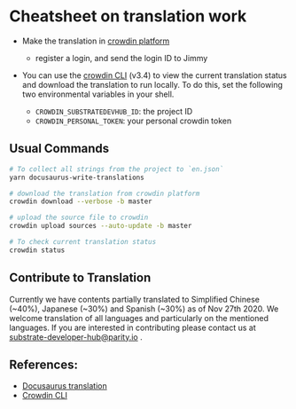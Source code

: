 # Cheatsheet on translation work

- Make the translation in [crowdin platform](https://crowdin.com/)
  
  - register a login, and send the login ID to Jimmy 

- You can use the [crowdin CLI](https://github.com/crowdin/crowdin-cli/tree/3.4.0) (v3.4) to view the current translation status and download the translation to run locally. To do this, set the following two environmental variables in your shell.

  - `CROWDIN_SUBSTRATEDEVHUB_ID`: the project ID 
  - `CROWDIN_PERSONAL_TOKEN`: your personal crowdin token

## Usual Commands

```bash
# To collect all strings from the project to `en.json`
yarn docusaurus-write-translations

# download the translation from crowdin platform
crowdin download --verbose -b master

# upload the source file to crowdin
crowdin upload sources --auto-update -b master

# To check current translation status
crowdin status
```

## Contribute to Translation

Currently we have contents partially translated to Simplified Chinese (~40%), Japanese (~30%) and Spanish (~30%) as of Nov 27th 2020. We welcome translation of all languages and particularly on the mentioned languages. If you are interested in contributing please contact us at [substrate-developer-hub@parity.io](mailto:substrate-developer-hub@parity.io) .

## References:
- [Docusaurus translation](https://docusaurus.io/docs/en/translation)
- [Crowdin CLI](https://support.crowdin.com/cli-tool/)
